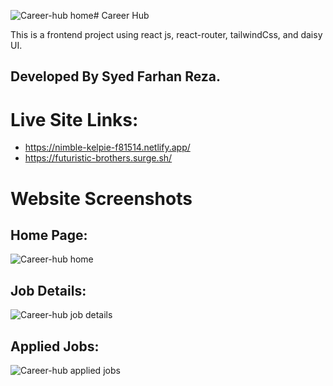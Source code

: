 ![Career-hub home](https://github.com/syedfarhanreza/react-career-hub/assets/95230278/ae76ca19-2274-4845-835b-e29d940e1ee6)# Career Hub

This is a frontend project using react js, react-router, tailwindCss, and daisy UI.

## Developed By Syed Farhan Reza.

# Live Site Links:
- https://nimble-kelpie-f81514.netlify.app/
- https://futuristic-brothers.surge.sh/

# Website Screenshots
## Home Page:
![Career-hub home](https://github.com/syedfarhanreza/react-career-hub/assets/95230278/caf310f2-36be-4802-92c4-14009b766c5d)

## Job Details:
![Career-hub job details](https://github.com/syedfarhanreza/react-career-hub/assets/95230278/f030cb13-24dd-4b4e-9c8e-21fc5f5e772a)

## Applied Jobs:
![Career-hub applied jobs](https://github.com/syedfarhanreza/react-career-hub/assets/95230278/7b3bac45-e746-4c87-993c-ed971795bfb2)






